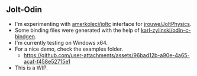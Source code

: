 ## Jolt-Odin

- I'm experimenting with [amerkoleci/joltc](https://github.com/amerkoleci/joltc) interface for [jrouwe/JoltPhysics](https://github.com/jrouwe/JoltPhysics).
- Some binding files were generated with the help of [karl-zylinski/odin-c-bindgen](https://github.com/karl-zylinski/odin-c-bindgen).
- I'm currently testing on Windows x64.
- For a nice demo, check the examples folder.
  - https://github.com/user-attachments/assets/96bad12b-a90e-4a65-acaf-f458e52715e1
- This is a WIP.

